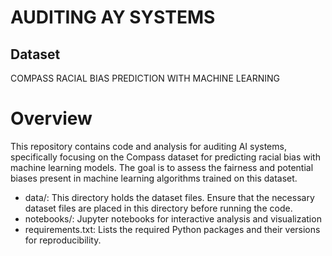 # AUDITING AY SYSTEMS

## Dataset
COMPASS RACIAL BIAS PREDICTION WITH MACHINE LEARNING

# Overview
This repository contains code and analysis for auditing AI systems, specifically focusing on the Compass dataset for predicting racial bias with machine learning models. The goal is to assess the fairness and potential biases present in machine learning algorithms trained on this dataset.

- data/: This directory holds the dataset files. Ensure that the necessary dataset files are placed in this directory before running the code.
- notebooks/: Jupyter notebooks for interactive analysis and visualization
- requirements.txt: Lists the required Python packages and their versions for reproducibility.
